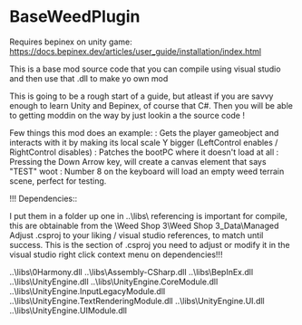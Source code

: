 # BaseWeedPlugin

Requires bepinex on unity game: https://docs.bepinex.dev/articles/user_guide/installation/index.html

This is a base mod source code that you can compile using visual studio and then use that .dll to make yo own mod

This is going to be a rough start of a guide, but atleast if you are savvy enough to learn Unity and Bepinex, of course that C#. Then you will be able to getting moddin on the way by just lookin a the source code ! 

Few things this mod does an example:
: Gets the player gameobject and interacts with it by making its local scale Y bigger (LeftControl enables / RightControl disables)
: Patches the bootPC where it doesn't load at all 
: Pressing the Down Arrow key, will create a canvas element that says "TEST" woot
: Number 8 on the keyboard will load an empty weed terrain scene, perfect for testing.


!!! Dependencies::

I put them in a folder up one in ..\libs\ referencing is important for compile, this are obtainable from the  \Weed Shop 3\Weed Shop 3_Data\Managed
Adjust .csproj to your liking / visual studio references, to match until success. This is the section of .csproj you need to adjust or modify it in the visual studio right click context menu on dependencies!!! 

  <ItemGroup>
    <Reference Include="0Harmony">
      <HintPath>..\libs\0Harmony.dll</HintPath>
    </Reference>
    <Reference Include="Assembly-CSharp">
      <HintPath>..\libs\Assembly-CSharp.dll</HintPath>
    </Reference>
    <Reference Include="BepInEx">
      <HintPath>..\libs\BepInEx.dll</HintPath>
    </Reference>
    <Reference Include="UnityEngine">
      <HintPath>..\libs\UnityEngine.dll</HintPath>
    </Reference>
    <Reference Include="UnityEngine.CoreModule">
      <HintPath>..\libs\UnityEngine.CoreModule.dll</HintPath>
    </Reference>
    <Reference Include="UnityEngine.InputLegacyModule">
      <HintPath>..\libs\UnityEngine.InputLegacyModule.dll</HintPath>
    </Reference>
    <Reference Include="UnityEngine.TextRenderingModule">
      <HintPath>..\libs\UnityEngine.TextRenderingModule.dll</HintPath>
    </Reference>
    <Reference Include="UnityEngine.UI">
      <HintPath>..\libs\UnityEngine.UI.dll</HintPath>
    </Reference>
    <Reference Include="UnityEngine.UIModule">
      <HintPath>..\libs\UnityEngine.UIModule.dll</HintPath>
    </Reference>
  </ItemGroup>
